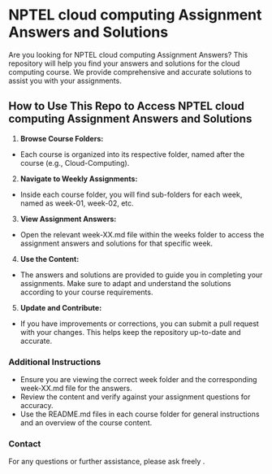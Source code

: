 # NPTEL cloud computing Assignment Answers and Solutions

Are you looking for NPTEL cloud computing Assignment Answers? This repository will help you find your answers and solutions for the cloud computing course. We provide comprehensive and accurate solutions to assist you with your assignments.

## How to Use This Repo to Access NPTEL cloud computing Assignment Answers and Solutions

1. **Browse Course Folders:**
- Each course is organized into its respective folder, named after the course (e.g., Cloud-Computing).

2. **Navigate to Weekly Assignments:**
- Inside each course folder, you will find sub-folders for each week, named as week-01, week-02, etc.

3. **View Assignment Answers:**
- Open the relevant week-XX.md file within the weeks folder to access the assignment answers and solutions for that specific week.

4. **Use the Content:**
- The answers and solutions are provided to guide you in completing your assignments. Make sure to adapt and understand the solutions according to your course requirements.

5. **Update and Contribute:**
- If you have improvements or corrections, you can submit a pull request with your changes. This helps keep the repository up-to-date and accurate.

### Additional Instructions
- Ensure you are viewing the correct week folder and the corresponding week-XX.md file for the answers.
- Review the content and verify against your assignment questions for accuracy.
- Use the README.md files in each course folder for general instructions and an overview of the course content.

### Contact
For any questions or further assistance, please ask freely .

